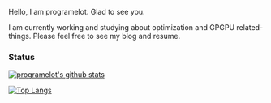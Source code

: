 Hello, I am programelot.
Glad to see you.

I am currently working and studying about optimization and GPGPU related-things.
Please feel free to see my blog and resume.

### Status ###
[![programelot's github stats](https://github-readme-stats.vercel.app/api?username=programelot&show_icons=true&title_color=fff&icon_color=79ff97&text_color=9f9f9f&bg_color=151515)](https://github.com/anuraghazra/github-readme-stats)

[![Top Langs](https://github-readme-stats.vercel.app/api/top-langs/?username=programelot&layout=compact&show_icons=true&title_color=fff&icon_color=79ff97&text_color=9f9f9f&bg_color=151515)](https://github.com/anuraghazra/github-readme-stats)
